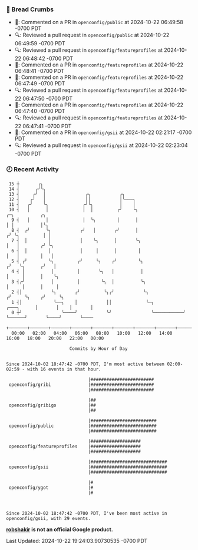 ### 🍞 Bread Crumbs

 * 💬: Commented on a PR in  `openconfig/public` at 2024-10-22 06:49:58 -0700 PDT
 * 🔍: Reviewed a pull request in  `openconfig/public` at 2024-10-22 06:49:59 -0700 PDT
 * 🔍: Reviewed a pull request in  `openconfig/featureprofiles` at 2024-10-22 06:48:42 -0700 PDT
 * 💬: Commented on a PR in  `openconfig/featureprofiles` at 2024-10-22 06:48:41 -0700 PDT
 * 💬: Commented on a PR in  `openconfig/featureprofiles` at 2024-10-22 06:47:49 -0700 PDT
 * 🔍: Reviewed a pull request in  `openconfig/featureprofiles` at 2024-10-22 06:47:50 -0700 PDT
 * 💬: Commented on a PR in  `openconfig/featureprofiles` at 2024-10-22 06:47:40 -0700 PDT
 * 🔍: Reviewed a pull request in  `openconfig/featureprofiles` at 2024-10-22 06:47:41 -0700 PDT
 * 💬: Commented on a PR in  `openconfig/gsii` at 2024-10-22 02:21:17 -0700 PDT
 * 🔍: Reviewed a pull request in  `openconfig/gsii` at 2024-10-22 02:23:04 -0700 PDT

### 🕘 Recent Activity
```
 15 ┼       ╭╮
 14 ┤      ╭╯╰╮
 13 ┤     ╭╯  │               ╭╮           ╭╮
 12 ┤    ╭╯   │               ││           │╰───╮
 11 ┤   ╭╯    ╰╮             ╭╯╰╮          │    │
 10 ┤   │      │             │  │         ╭╯    ╰╮                               ╭─╮          ╭╮
  9 ┤   │      │             │  ╰╮        │      │                               │ │          │╰╮
  8 ┤  ╭╯      ╰╮           ╭╯   │       ╭╯      │                              ╭╯ ╰╮         │ │
  7 ┤  │        │           │    ╰╮      │       ╰╮                             │   │        ╭╯ ╰╮
  6 ┤  │        │           │     │      │        │                             │   │        │   │
  5 ┤ ╭╯        ╰╮         ╭╯     ╰╮    ╭╯        ╰╮                           ╭╯   ╰╮      ╭╯   │
  4 ┤ │          │         │       ╰╮   │          │                           │     │      │    ╰╮
  3 ┤╭╯          │         │        ╰╮  │          ╰╮                          │     │      │     │
  2 ┤│           ╰╮       ╭╯         ╰╮╭╯           ╰╮                        ╭╯     ╰╮    ╭╯     ╰╮
  1 ┤│            ╰──╮    │           ││             ╰─╮           ╭───╮      │       │    │       │
  0 ┼╯               ╰────╯           ╰╯               ╰───────────╯   ╰──────╯       ╰────╯       ╰────
    +───────+───────+───────+───────+───────+───────+───────+───────+───────+───────+───────+───────+────
  00:00   02:00   04:00   06:00   08:00   10:00   12:00   14:00   16:00   18:00   20:00   22:00   00:00   

						Commits by Hour of Day


Since 2024-10-02 18:47:42 -0700 PDT, I'm most active between 02:00-02:59 - with 16 events in that hour.

```



```
                               |########################
 openconfig/gribi              |########################
                               |########################

                               |##
 openconfig/gribigo            |##
                               |##

                               |#########################
 openconfig/public             |#########################
                               |#########################

                               |###################
 openconfig/featureprofiles    |###################
                               |###################

                               |#############################
 openconfig/gsii               |#############################
                               |#############################

                               |#
 openconfig/ygot               |#
                               |#



Since 2024-10-02 18:47:42 -0700 PDT, I've been most active in openconfig/gsii, with 29 events.

```
**[robshakir](mailto:robjs@google.com) is not an official Google product.**  


Last Updated: 2024-10-22 19:24:03.90730535 -0700 PDT
